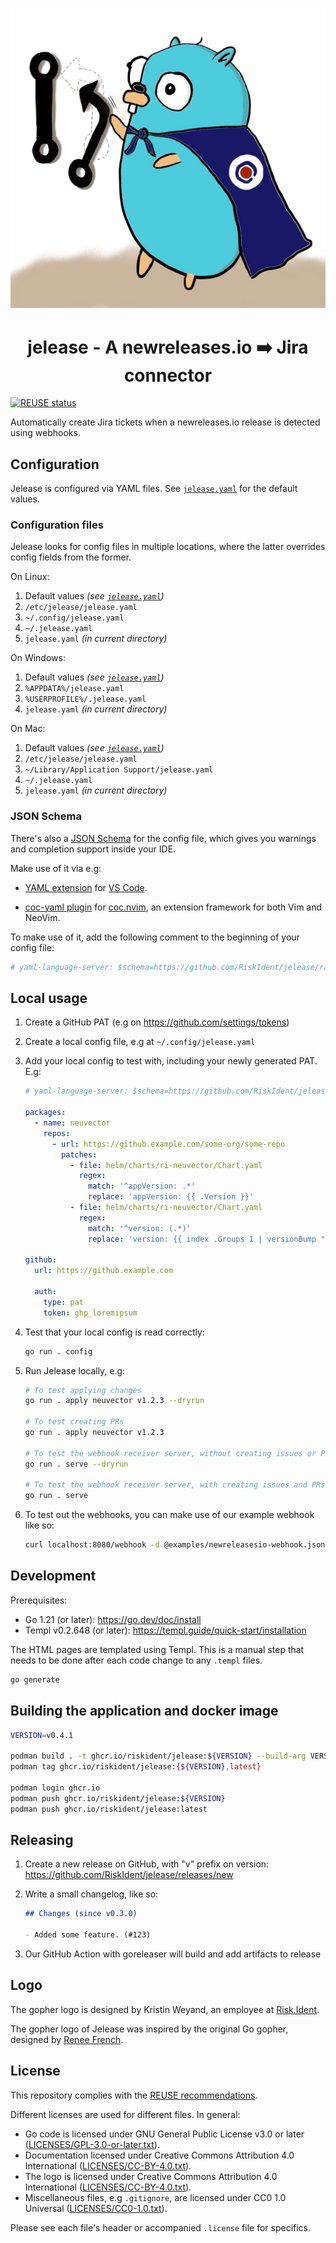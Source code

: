 <!--
SPDX-FileCopyrightText: 2022 Risk.Ident GmbH <contact@riskident.com>

SPDX-License-Identifier: CC-BY-4.0
-->

<p align="center">
  <img src="./docs/jelease-gopher-card-512.jpg" alt="jelease gopher logo"/>
</p>

<h1 align="center">jelease - A newreleases.io ➡️ Jira connector</h1>

[![REUSE status](https://api.reuse.software/badge/github.com/RiskIdent/jelease)](https://api.reuse.software/info/github.com/RiskIdent/jelease)

Automatically create Jira tickets when a newreleases.io release
is detected using webhooks.

## Configuration

Jelease is configured via YAML files.
See [`jelease.yaml`](./jelease.yaml) for the default values.

### Configuration files

Jelease looks for config files in multiple locations, where the latter overrides
config fields from the former.

On Linux:

1. Default values *(see [`jelease.yaml`](./jelease.yaml))*
2. `/etc/jelease/jelease.yaml`
3. `~/.config/jelease.yaml`
4. `~/.jelease.yaml`
5. `jelease.yaml` *(in current directory)*

On Windows:

1. Default values *(see [`jelease.yaml`](./jelease.yaml))*
2. `%APPDATA%/jelease.yaml`
3. `%USERPROFILE%/.jelease.yaml`
4. `jelease.yaml` *(in current directory)*

On Mac:

1. Default values *(see [`jelease.yaml`](./jelease.yaml))*
2. `/etc/jelease/jelease.yaml`
3. `~/Library/Application Support/jelease.yaml`
4. `~/.jelease.yaml`
5. `jelease.yaml` *(in current directory)*

### JSON Schema

There's also a [JSON Schema](https://json-schema.org/) for the config file,
which gives you warnings and completion support inside your IDE.

Make use of it via e.g:

- [YAML extension](https://marketplace.visualstudio.com/items?itemName=redhat.vscode-yaml)
  for [VS Code](https://code.visualstudio.com/).

- [coc-yaml plugin](https://github.com/neoclide/coc-yaml)
  for [coc.nvim](https://github.com/neoclide/coc.nvim),
  an extension framework for both Vim and NeoVim.

To make use of it, add the following comment to the beginning of your
config file:

```yaml
# yaml-language-server: $schema=https://github.com/RiskIdent/jelease/raw/main/jelease.schema.json
```

## Local usage

1. Create a GitHub PAT (e.g on <https://github.com/settings/tokens>)

2. Create a local config file, e.g at `~/.config/jelease.yaml`

3. Add your local config to test with, including your newly generated PAT. E.g:

   ```yaml
   # yaml-language-server: $schema=https://github.com/RiskIdent/jelease/raw/main/jelease.schema.json

   packages:
     - name: neuvector
       repos:
         - url: https://github.example.com/some-org/some-repo
           patches:
             - file: helm/charts/ri-neuvector/Chart.yaml
               regex:
                 match: '^appVersion: .*'
                 replace: 'appVersion: {{ .Version }}'
             - file: helm/charts/ri-neuvector/Chart.yaml
               regex:
                 match: '^version: (.*)'
                 replace: 'version: {{ index .Groups 1 | versionBump "0.0.1" }}'

   github:
     url: https://github.example.com

     auth:
       type: pat
       token: ghp_loremipsum
   ```

4. Test that your local config is read correctly:

   ```bash
   go run . config
   ```

5. Run Jelease locally, e.g:

   ```bash
   # To test applying changes
   go run . apply neuvector v1.2.3 --dryrun

   # To test creating PRs
   go run . apply neuvector v1.2.3

   # To test the webhook receiver server, without creating issues or PRs
   go run . serve --dryrun

   # To test the webhook receiver server, with creating issues and PRs
   go run . serve
   ```

6. To test out the webhooks, you can make use of our example webhook like so:

   ```bash
   curl localhost:8080/webhook -d @examples/newreleasesio-webhook.json
   ```

## Development

Prerequisites:

- Go 1.21 (or later): <https://go.dev/doc/install>
- Templ v0.2.648 (or later): <https://templ.guide/quick-start/installation>

The HTML pages are templated using Templ. This is a manual step that
needs to be done after each code change to any `.templ` files.

```bash
go generate
```

## Building the application and docker image

```bash
VERSION=v0.4.1

podman build . -t ghcr.io/riskident/jelease:${VERSION} --build-arg VERSION=${VERSION}
podman tag ghcr.io/riskident/jelease:{${VERSION},latest}

podman login ghcr.io
podman push ghcr.io/riskident/jelease:${VERSION}
podman push ghcr.io/riskident/jelease:latest
```

## Releasing

1. Create a new release on GitHub, with "v" prefix on version: <https://github.com/RiskIdent/jelease/releases/new>

2. Write a small changelog, like so:

   ```markdown
   ## Changes (since v0.3.0)

   - Added some feature. (#123)
   ```

3. Our GitHub Action with goreleaser will build and add artifacts to release

## Logo

The gopher logo is designed by Kristin Weyand, an employee at [Risk.Ident](https://riskident.com).

The gopher logo of Jelease was inspired by the original Go gopher,
designed by [Renee French](https://reneefrench.blogspot.com/).

## License

This repository complies with the [REUSE recommendations](https://reuse.software/).

Different licenses are used for different files. In general:

- Go code is licensed under GNU General Public License v3.0 or later ([LICENSES/GPL-3.0-or-later.txt](LICENSES/GPL-3.0-or-later.txt)).
- Documentation licensed under Creative Commons Attribution 4.0 International ([LICENSES/CC-BY-4.0.txt](LICENSES/CC-BY-4.0.txt)).
- The logo is licensed under Creative Commons Attribution 4.0 International ([LICENSES/CC-BY-4.0.txt](LICENSES/CC-BY-4.0.txt)).
- Miscellaneous files, e.g `.gitignore`, are licensed under CC0 1.0 Universal ([LICENSES/CC0-1.0.txt](LICENSES/CC0-1.0.txt)).

Please see each file's header or accompanied `.license` file for specifics.
